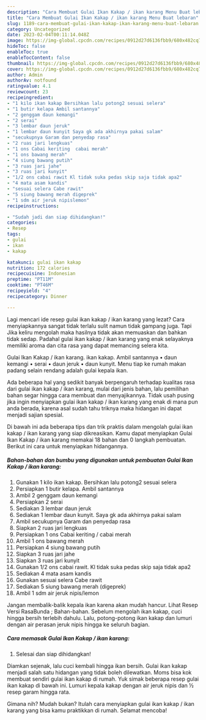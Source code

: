 ```yaml
---
description: "Cara Membuat Gulai Ikan Kakap / ikan karang Menu Buat lebaran"
title: "Cara Membuat Gulai Ikan Kakap / ikan karang Menu Buat lebaran"
slug: 1189-cara-membuat-gulai-ikan-kakap-ikan-karang-menu-buat-lebaran
category: Uncategorized
date: 2023-02-04T00:11:14.048Z
image: https://img-global.cpcdn.com/recipes/0912d27d6136fbb9/680x482cq70/gulai-ikan-kakap-ikan-karang-foto-resep-utama.jpg
hideToc: false
enableToc: true
enableTocContent: false
thumbnail: https://img-global.cpcdn.com/recipes/0912d27d6136fbb9/680x482cq70/gulai-ikan-kakap-ikan-karang-foto-resep-utama.jpg
cover: https://img-global.cpcdn.com/recipes/0912d27d6136fbb9/680x482cq70/gulai-ikan-kakap-ikan-karang-foto-resep-utama.jpg
author: Admin
authorAv: notfound
ratingvalue: 4.1
reviewcount: 23
recipeingredient:
- "1 kilo ikan kakap Bersihkan lalu potong2 sesuai selera"
- "1 butir kelapa Ambil santannya"
- "2 genggam daun kemangi"
- "2 serai"
- "3 lembar daun jeruk"
- "1 lembar daun kunyit Saya gk ada akhirnya pakai salam"
- "secukupnya Garam dan penyedap rasa"
- "2 ruas jari lengkuas"
- "1 ons Cabai keriting  cabai merah"
- "1 ons bawang merah"
- "4 siung bawang putih"
- "3 ruas jari jahe"
- "3 ruas jari kunyit"
- "1/2 ons cabai rawit Kl tidak suka pedas skip saja tidak apa2"
- "4 mata asam kandis"
- "sesuai selera Cabe rawit"
- "5 siung bawang merah digeprek"
- "1 sdm air jeruk nipislemon"
recipeinstructions:

- "Sudah jadi dan siap dihidangkan!"
categories:
- Resep
tags:
- gulai
- ikan
- kakap

katakunci: gulai ikan kakap 
nutrition: 172 calories
recipecuisine: Indonesian
preptime: "PT11M"
cooktime: "PT46M"
recipeyield: "4"
recipecategory: Dinner

---
```



Lagi mencari ide resep gulai ikan kakap / ikan karang yang lezat? Cara menyiapkannya sangat tidak terlalu sulit namun tidak gampang juga. Tapi Jika keliru mengolah maka hasilnya tidak akan memuaskan dan bahkan tidak sedap. Padahal gulai ikan kakap / ikan karang yang enak selayaknya memiliki aroma dan cita rasa yang dapat memancing selera kita.


Gulai Ikan Kakap / ikan karang. ikan kakap. Ambil santannya • daun kemangi • serai • daun jeruk • daun kunyit. Menu tiap ke rumah makan padang selain rendang adalah gulai kepala ikan.

Ada beberapa hal yang sedikit banyak berpengaruh terhadap kualitas rasa dari gulai ikan kakap / ikan karang, mulai dari jenis bahan, lalu pemilihan bahan segar hingga cara membuat dan menyajikannya. Tidak usah pusing jika ingin menyiapkan gulai ikan kakap / ikan karang yang enak di mana pun anda berada, karena asal sudah tahu triknya maka hidangan ini dapat menjadi sajian spesial.


Di bawah ini ada beberapa tips dan trik praktis dalam mengolah gulai ikan kakap / ikan karang yang siap dikreasikan. Kamu dapat menyiapkan Gulai Ikan Kakap / ikan karang memakai 18 bahan dan 0 langkah pembuatan. Berikut ini cara untuk menyiapkan hidangannya.

<!--inarticleads1-->

##### Bahan-bahan dan bumbu yang digunakan untuk pembuatan Gulai Ikan Kakap / ikan karang:

1. Gunakan 1 kilo ikan kakap. Bersihkan lalu potong2 sesuai selera
1. Persiapkan 1 butir kelapa. Ambil santannya
1. Ambil 2 genggam daun kemangi
1. Persiapkan 2 serai
1. Sediakan 3 lembar daun jeruk
1. Sediakan 1 lembar daun kunyit. Saya gk ada akhirnya pakai salam
1. Ambil secukupnya Garam dan penyedap rasa
1. Siapkan 2 ruas jari lengkuas
1. Persiapkan 1 ons Cabai keriting / cabai merah
1. Ambil 1 ons bawang merah
1. Persiapkan 4 siung bawang putih
1. Siapkan 3 ruas jari jahe
1. Siapkan 3 ruas jari kunyit
1. Gunakan 1/2 ons cabai rawit. Kl tidak suka pedas skip saja tidak apa2
1. Sediakan 4 mata asam kandis
1. Gunakan sesuai selera Cabe rawit
1. Sediakan 5 siung bawang merah (digeprek)
1. Ambil 1 sdm air jeruk nipis/lemon


Jangan membalik-balik kepala ikan karena akan mudah hancur. Lihat Resep Versi RasaBunda ; Bahan-bahan. Sebelum mengolah ikan kakap, cuci hingga bersih terlebih dahulu. Lalu, potong-potong ikan kakap dan lumuri dengan air perasan jeruk nipis hingga ke seluruh bagian. 

<!--inarticleads2-->

##### Cara memasak Gulai Ikan Kakap / ikan karang:


1. Selesai dan siap dihidangkan!

Diamkan sejenak, lalu cuci kembali hingga ikan bersih. Gulai ikan kakap menjadi salah satu hidangan yang tidak boleh dilewatkan. Moms bisa kok membuat sendiri gulai ikan kakap di rumah. Yuk simak beberapa resep gulai ikan kakap di bawah ini. Lumuri kepala kakap dengan air jeruk nipis dan ½ resep garam hingga rata. 

Gimana nih? Mudah bukan? Itulah cara menyiapkan gulai ikan kakap / ikan karang yang bisa kamu praktikkan di rumah. Selamat mencoba!
